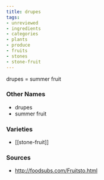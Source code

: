 ```yaml
---
title: drupes
tags:
- unreviewed
- ingredients
- categories
- plants
- produce
- fruits
- stones
- stone-fruit
---
```

drupes = summer fruit

### Other Names

* drupes
* summer fruit

### Varieties

* [[stone-fruit]]

### Sources
* http://foodsubs.com/Fruitsto.html
